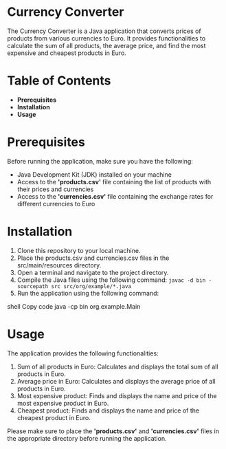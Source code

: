 # Currency Converter
The Currency Converter is a Java application that converts prices of products from various currencies to Euro. It provides functionalities to calculate the sum of all products, the average price, and find the most expensive and cheapest products in Euro.

# Table of Contents

* **Prerequisites**
* **Installation**
* **Usage**

# Prerequisites
Before running the application, make sure you have the following:

* Java Development Kit (JDK) installed on your machine
* Access to the **'products.csv'** file containing the list of products with their prices and currencies
* Access to the **'currencies.csv'** file containing the exchange rates for different currencies to Euro

# Installation

1. Clone this repository to your local machine.
2. Place the products.csv and currencies.csv files in the src/main/resources directory.
3. Open a terminal and navigate to the project directory.
4. Compile the Java files using the following command:
   `javac -d bin -sourcepath src src/org/example/*.java`
5. Run the application using the following command:

shell
Copy code
java -cp bin org.example.Main

# Usage

The application provides the following functionalities:

1. Sum of all products in Euro: Calculates and displays the total sum of all products in Euro.
2. Average price in Euro: Calculates and displays the average price of all products in Euro.
3. Most expensive product: Finds and displays the name and price of the most expensive product in Euro.
4. Cheapest product: Finds and displays the name and price of the cheapest product in Euro.

Please make sure to place the **'products.csv'** and **'currencies.csv'** files in the appropriate directory before running the application.
